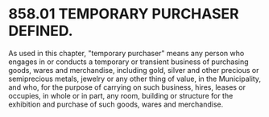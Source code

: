 858.01 TEMPORARY PURCHASER DEFINED.
===================================

As used in this chapter, "temporary purchaser" means any person who
engages in or conducts a temporary or transient business of purchasing
goods, wares and merchandise, including gold, silver and other precious
or semiprecious metals, jewelry or any other thing of value, in the
Municipality, and who, for the purpose of carrying on such business,
hires, leases or occupies, in whole or in part, any room, building or
structure for the exhibition and purchase of such goods, wares and
merchandise.

